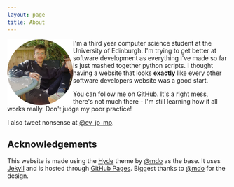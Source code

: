 ```yaml
---
layout: page
title: About
---
```

<img class="small-img" src="/assets/profilepicture.png" alt="placeholder" title="it's me!" Align="left" width="150">


I'm a third year computer science student at the University of Edinburgh. I'm trying to get better at software development as everything I've made so far is just mashed together python scripts. I thought having a website that looks **exactly** like every other software developers website was a good start.

You can follow me on [GitHub](https://github.com/Evan-Moss). It's a right mess, there's not much there - I'm still learning how it all works really. Don't judge my poor practice!

I also tweet nonsense at [@ev\_jo\_mo](https://twitter.com/ev_jo_mo).

## Acknowledgements

This website is made using the [Hyde](http://hyde.getpoole.com/) theme by [@mdo](https://twitter.com/mdo) as the base. It uses [Jekyll](https://jekyllrb.com/) and is hosted through [GitHub Pages](https://pages.github.com). Biggest thanks to [@mdo](https://twitter.com/mdo) for the design.
